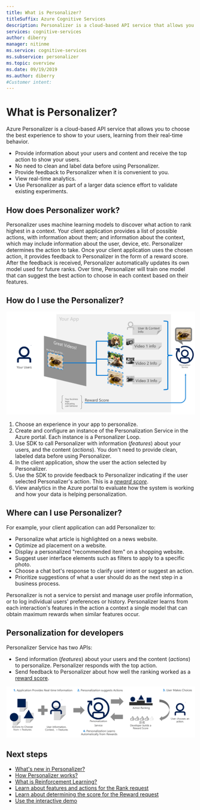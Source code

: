 ```yaml
---
title: What is Personalizer?
titleSuffix: Azure Cognitive Services
description: Personalizer is a cloud-based API service that allows you to choose the best experience to show to your users, learning from their real-time behavior. 
services: cognitive-services
author: diberry
manager: nitinme
ms.service: cognitive-services
ms.subservice: personalizer
ms.topic: overview
ms.date: 09/19/2019
ms.author: diberry
#Customer intent: 
---
```


# What is Personalizer?

Azure Personalizer is a cloud-based API service that allows you to choose the best experience to show to your users, learning from their real-time behavior.

* Provide information about your users and content and receive the top action to show your users. 
* No need to clean and label data before using Personalizer.
* Provide feedback to Personalizer when it is convenient to you. 
* View real-time analytics. 
* Use Personalizer as part of a larger data science effort to validate existing experiments.

## How does Personalizer work?

Personalizer uses machine learning models to discover what action to rank highest in a context. Your client application provides a list of possible actions, with information about them; and information about the context, which may include information about the user, device, etc. Personalizer determines the action to take. Once your client application uses the chosen action, it provides feedback to Personalizer in the form of a reward score. After the feedback is received, Personalizer automatically updates its own model used for future ranks. Over time, Personalizer will train one model that can suggest the best action to choose in each context based on their features.

## How do I use the Personalizer?

![Using Personalizer to choose which video to show to a user](media/what-is-personalizer/personalizer-example-highlevel.png)

1. Choose an experience in your app to personalize.
1. Create and configure an instance of the Personalization Service in the Azure portal. Each instance is a Personalizer Loop.
1. Use SDK to call Personalizer with information (_features_) about your users, and the content (_actions_). You don't need to provide clean, labeled data before using Personalizer. 
1. In the client application, show the user the action selected by Personalizer.
1. Use the SDK to provide feedback to Personalizer indicating if the user selected Personalizer's action. This is a _[reward score](concept-rewards.md)_.
1. View analytics in the Azure portal to evaluate how the system is working and how your data is helping personalization.

## Where can I use Personalizer?

For example, your client application can add Personalizer to:

* Personalize what article is highlighted on a news website.    
* Optimize ad placement on a website.
* Display a personalized "recommended item" on a shopping website.
* Suggest user interface elements such as filters to apply to a specific photo.
* Choose a chat bot's response to clarify user intent or suggest an action.
* Prioritize suggestions of what a user should do as the next step in a business process.

Personalizer is not a service to persist and manage user profile information, or to log individual users' preferences or history. Personalizer learns from each interaction's features in the action a context a single model that can obtain maximum rewards when similar features occur. 

## Personalization for developers

Personalizer Service has two APIs:

* Send information (_features_) about your users and the content (_actions_) to personalize. Personalizer responds with the top action.
* Send feedback to Personalizer about how well the ranking worked as a [reward score](concept-rewards.md). 

![Basic sequence of events for Personalization](media/what-is-personalizer/personalization-intro.png)

## Next steps

* [What's new in Personalizer?](whats-new.md)
* [How Personalizer works?](how-personalizer-works.md)
* [What is Reinforcement Learning?](concepts-reinforcement-learning.md)
* [Learn about features and actions for the Rank request](concepts-features.md)
* [Learn about determining the score for the Reward request](concept-rewards.md)
* [Use the interactive demo](https://personalizationdemo.azurewebsites.net/)
